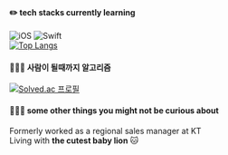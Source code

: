 #### ✏️ tech stacks currently learning</br>
![iOS](https://img.shields.io/badge/iOS-000000?style=for-the-badge&logo=ios&logoColor=white) ![Swift](https://img.shields.io/badge/swift-F54A2A?style=for-the-badge&logo=swift&logoColor=white)
</br>
[![Top Langs](https://github-readme-stats.vercel.app/api/top-langs/?username=dev-summer&layout=compact)](https://github.com/anuraghazra/github-readme-stats)
</br>
#### 🏃🏻‍♀️ 사람이 될때까지 알고리즘 </br>
[![Solved.ac
프로필](http://mazassumnida.wtf/api/mini/generate_badge?boj=summerly)](https://solved.ac/summerly)


#### 🤷🏻‍♀️ some other things you might not be curious about </br>
Formerly worked as a regional sales manager at KT</br>
Living with **the cutest baby lion** 🐱</br>

<!---
dev-summer/dev-summer is a ✨ special ✨ repository because its `README.md` (this file) appears on your GitHub profile.
You can click the Preview link to take a look at your changes.
--->
